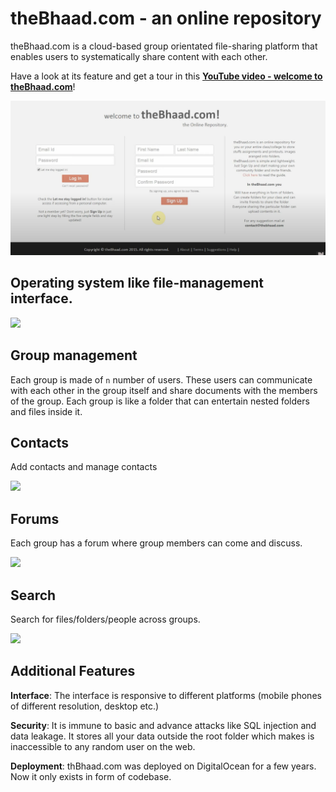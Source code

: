 # theBhaad.com - an online repository

theBhaad.com is a cloud-based group orientated file-sharing platform that enables users to systematically share content with each other. 

Have a look at its feature and get a tour in this [**YouTube video - welcome to theBhaad.com**](https://www.youtube.com/watch?v=S9Oq2n2rIaY&t=178s)!

<img src="./featuresscrnshot/home.png">

## Operating system like file-management interface. 

<img src="./featuresscrnshot/cwff.png">

## Group management

Each group is made of ```n``` number of users. These users can communicate with each other in the group itself and share documents with the members of the group. Each group is like a folder that can entertain nested folders and files inside it. 

## Contacts 

Add contacts and manage contacts

<img src="./featuresscrnshot/hypclfeat.png">

## Forums 

Each group has a forum where group members can come and discuss.

<img src="./featuresscrnshot/swfastup.png">

## Search

Search for files/folders/people across groups.

<img src="./featuresscrnshot/srchfeat.png">

## Additional Features

**Interface**: The interface is responsive to different platforms (mobile phones of different resolution, desktop etc.)

**Security**: It is immune to basic and advance attacks like SQL injection and data leakage. It stores all your data outside the root folder which makes is inaccessible to any random user on the web.

**Deployment**: thBhaad.com was deployed on DigitalOcean for a few years. Now it only exists in form of codebase. 
